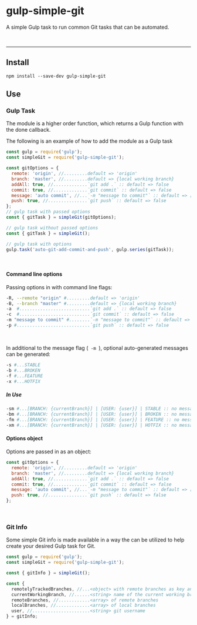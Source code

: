 # gulp-simple-git
<p>
A simple Gulp task to run common Git tasks that can be automated.
</p>
</br>

<hr>

## Install

```
npm install --save-dev gulp-simple-git
```

## Use

### Gulp Task

<p>
The module is a higher order function, which returns a Gulp function with the done callback.
</p>

<p>
The following is an example of how to add the module as a Gulp task
</p>

```javascript
const gulp = require('gulp');
const simpleGit = require('gulp-simple-git');

const gitOptions = {
  remote: 'origin', //.........default => 'origin'
  branch: 'master', //.........default => {local working branch}
  addAll: true, //.............`git add .` :: default => false
  commit: true, //.............`git commit` :: default => false
  message: 'auto commit', //...`-m "message to commit"` :: default => [BRANCH: {currentBranch}] | [USER: {user}] | AUTO-COMMIT :: no message for commit.
  push: true, //...............`git push` :: default => false
};
// gulp task with passed options
const { gitTask } = simpleGit(gitOptions);

// gulp task without passed options
const { gitTask } = simpleGit();

// gulp task with options
gulp.task('auto-git-add-commit-and-push', gulp.series(gitTask));
```

</br>

#### Command line options
<p>
Passing options in with command line flags:
</p>


```sh
-R, --remote "origin" #.........default => 'origin'
-B, --branch "master" #.........default => {local working branch}
-a  #...........................`git add .` :: default => false
-c  #...........................`git commit` :: default => false
-m "message to commit" #........`-m "message to commit"` :: default => [BRANCH: {currentBranch}] | [USER: {user}] | AUTO-COMMIT :: no message for commit.
-p #............................`git push` :: default => false
```
</br>

<p>

In additional to the message flag (<code>  -m  </code>), optional auto-generated messages can be generated:
</p>

```sh
-s #...STABLE
-b #...BROKEN
-f #...FEATURE
-x #...HOTFIX
```

##### In Use

```sh
-sm #...[BRANCH: {currentBranch}] | [USER: {user}] | STABLE :: no message for commit.
-bm #...[BRANCH: {currentBranch}] | [USER: {user}] | BROKEN :: no message for commit.
-fm #...[BRANCH: {currentBranch}] | [USER: {user}] | FEATURE :: no message for commit.
-xm #...[BRANCH: {currentBranch}] | [USER: {user}] | HOTFIX :: no message for commit.
```

#### Options object
<p>
Options are passed in as an object:
</p>

```javascript
const gitOptions = {
  remote: 'origin', //.........default => 'origin'
  branch: 'master', //.........default => {local working branch}
  addAll: true, //.............`git add .` :: default => false
  commit: true, //.............`git commit` :: default => false
  message: 'auto commit', //...`-m "message to commit"` :: default => [BRANCH: {currentBranch}] | [USER: {user}] | AUTO-COMMIT :: no message for commit.
  push: true, //...............`git push` :: default => false
};
```
</br>

### Git Info

<p>
Some simple Git info is made available in a way the can be utilized to help create your desired Gulp task for Git.
</p>

```javascript
const gulp = require('gulp');
const simpleGit = require('gulp-simple-git');

const { gitInfo } = simpleGit();

const {
  remotelyTrackedBranches, //...<object> with remote branches as key and an array of their respectively tracked branches
  currentWorkingBranch, //......<string> name of the current working branch
  remoteBranches, //............<array> of remote branches
  localBranches, //.............<array> of local branches
  user, //......................<string> git username
} = gitInfo;

```












</br>

